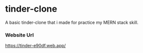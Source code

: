 # tinder-clone

A basic tinder-clone that i made for practice my MERN stack skill.

### Website Url
https://tinder-e90df.web.app/
